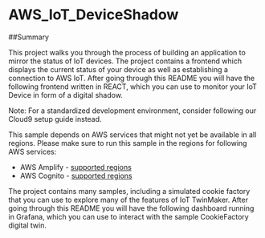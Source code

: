 # AWS_IoT_DeviceShadow

##Summary

This project walks you through the process of building an application to mirror the status of IoT devices. The project contains a frontend which displays the current status of your device as well as establishing a connection to AWS IoT. After going through this README you will have the following frontend written in REACT, which you can use to monitor your IoT Device in form of a digital shadow.


Note: For a standardized development environment, consider following our Cloud9 setup guide instead.


This sample depends on AWS services that might not yet be available in all regions. Please make sure to run this sample in the regions for following AWS services:
  - AWS Amplify - [supported regions]([https://docs.aws.amazon.com/general/latest/gr/amplify.html])
  - AWS Cognito - [supported regions]([https://docs.aws.amazon.com/general/latest/gr/amplify.html])

The project contains many samples, including a simulated cookie factory that you can use to explore many of the features of IoT TwinMaker. After going through this README you will have the following dashboard running in Grafana, which you can use to interact with the sample CookieFactory digital twin.
